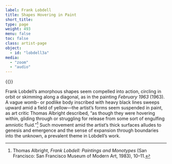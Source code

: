 ```yaml
---
label: Frank Lobdell
title: Shapes Hovering in Paint
short_title:
type: page
weight: 493
menu: false
toc: false
class: artist-page
object:
  - id: "lobdell3a"
media:
  - "zoom"
  - "audio"
---
```

{{<q-figure id="lobdell3a">}}

Frank Lobdell’s amorphous shapes seem compelled into action, circling in orbit or skimming along a diagonal, as in the painting *February 1963* (1963). A vague womb- or podlike body inscribed with heavy black lines sweeps upward amid a field of yellow—the artist’s forms seem suspended in paint, as art critic Thomas Albright described, “as though they were hovering within, gliding through or struggling for release from some sort of engulfing amniotic fluid.”[^1] Such movement amid the artist’s thick surfaces alludes to genesis and emergence and the sense of expansion through boundaries into the unknown, a prevalent theme in Lobdell’s work.

[^1]: Thomas Albright, *Frank Lobdell: Paintings and Monotypes* (San Francisco: San Francisco Museum of Modern Art, 1983), 10–11.
